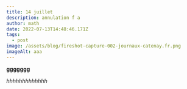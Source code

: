 ```yaml
---
title: 14 juillet
description: annulation f a
author: math
date: 2022-07-13T14:48:46.171Z
tags:
  - post
image: /assets/blog/fireshot-capture-002-journaux-catenay.fr.png
imageAlt: aaa
---
```

**ggggggg**



*hhhhhhhhhhhhh*